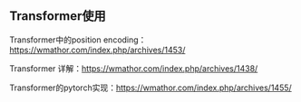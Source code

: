## Transformer使用

Transformer中的position encoding：https://wmathor.com/index.php/archives/1453/

Transformer 详解：https://wmathor.com/index.php/archives/1438/

Transformer的pytorch实现：https://wmathor.com/index.php/archives/1455/




